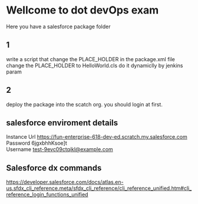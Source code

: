 # Wellcome to dot devOps exam

Here you have a salesforce package folder

## 1

write a script that change the PLACE_HOLDER in the package.xml file
change the PLACE_HOLDER to HelloWorld.cls
do it dynamiclly by jenkins param 


## 2
deploy the package into the scatch org.
you should login at first.

## salesforce enviroment details
 Instance Url    https://fun-enterprise-618-dev-ed.scratch.my.salesforce.com 
 Password        6jgxbhhKsoe]t  
 Username        test-9evc09ctqikl@example.com    

## Salesforce dx commands
https://developer.salesforce.com/docs/atlas.en-us.sfdx_cli_reference.meta/sfdx_cli_reference/cli_reference_unified.htm#cli_reference_login_functions_unified